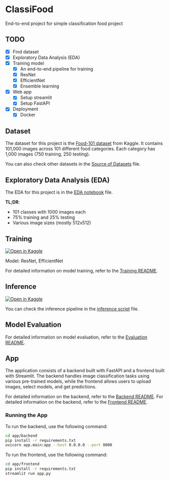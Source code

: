 # ClassiFood

End-to-end project for simple classification food project

## TODO

- [X] Find dataset
- [X] Exploratory Data Analysis (EDA)
- [X] Training model
  - [X] An end-to-end pipeline for training
  - [X] ResNet
  - [X] EfficientNet
  - [X] Ensemble learning
- [X] Web app
  - [X] Setup streamlit
  - [X] Setup FastAPI
- [X] Deployment
  - [X] Docker

## Dataset

The dataset for this project is the [Food-101 dataset](https://www.kaggle.com/datasets/kmader/food41) from Kaggle. It contains 101,000 images across 101 different food categories. Each category has 1,000 images (750 training, 250 testing).

You can also check other datasets in the [Source of Datasets](training/data-preparation/SOURCE.md) file.

## Exploratory Data Analysis (EDA)

The EDA for this project is in the [EDA notebook](training/data-preparation/EDA.ipynb) file.

**TL;DR**:

- 101 classes with 1000 images each
- 75% training and 25% testing
- Various image sizes (mostly 512x512)

## Training
[![Open in Kaggle](https://kaggle.com/static/images/open-in-kaggle.svg)](https://www.kaggle.com/code/phandai/food101-training)

Model: ResNet, EfficientNet

For detailed information on model training, refer to the [Training README](training/model-training/README.md).

## Inference
[![Open in Kaggle](https://kaggle.com/static/images/open-in-kaggle.svg)](https://www.kaggle.com/code/phandai/food101-inference)

You can check the inference pipeline in the [inference script](training/model-evaluation/inference-script.ipynb) file.

## Model Evaluation

For detailed information on model evaluation, refer to the [Evaluation README](training/model-evaluation/README.md).

## App

The application consists of a backend built with FastAPI and a frontend built with Streamlit. The backend handles image classification tasks using various pre-trained models, while the frontend allows users to upload images, select models, and get predictions.

For detailed information on the backend, refer to the [Backend README](app/backend/README.md).
For detailed information on the backend, refer to the [Frontend README](app/frontend/README.md).

### Running the App

To run the backend, use the following command:

```bash
cd app/backend
pip install -r requirements.txt
uvicorn app.main:app --host 0.0.0.0 --port 8000
```

To run the frontend, use the following command:

```bash
cd app/frontend
pip install -r requirements.txt
streamlit run app.py
```

<!-- ### Docker Deployment

To make it easier for others to run the app, you can use Docker. Follow these steps:

1. **Create a Dockerfile for the backend**:

```dockerfile
// filepath: /d:/Project/ProjectBasedLearning/ComputerVision/ImageClassification/ClassiFood/app/backend/Dockerfile
FROM python:3.9-slim

WORKDIR /app

COPY requirements.txt requirements.txt
RUN pip install --no-cache-dir -r requirements.txt

COPY . .

CMD ["uvicorn", "app.main:app", "--host", "0.0.0.0", "--port", "8000"]
```

2. **Create a Dockerfile for the frontend**:

```dockerfile
// filepath: /d:/Project/ProjectBasedLearning/ComputerVision/ImageClassification/ClassiFood/app/frontend/Dockerfile
FROM python:3.9-slim

WORKDIR /app

COPY requirements.txt requirements.txt
RUN pip install --no-cache-dir -r requirements.txt

COPY . .

CMD ["streamlit", "run", "app.py", "--server.port", "8501", "--server.address", "0.0.0.0"]
```

3. **Create a `docker-compose.yml` file**:

```yaml
// filepath: /d:/Project/ProjectBasedLearning/ComputerVision/ImageClassification/ClassiFood/docker-compose.yml
version: '3.8'

services:
  backend:
    build:
      context: ./app/backend
    ports:
      - "8000:8000"
    volumes:
      - ./app/backend:/app

  frontend:
    build:
      context: ./app/frontend
    ports:
      - "8501:8501"
    volumes:
      - ./app/frontend:/app
    depends_on:
      - backend
```

4. **Build and run the containers**:

```bash
docker-compose up --build
```

This will start both the backend and frontend services. The backend will be accessible at `http://localhost:8000` and the frontend at `http://localhost:8501`. -->
